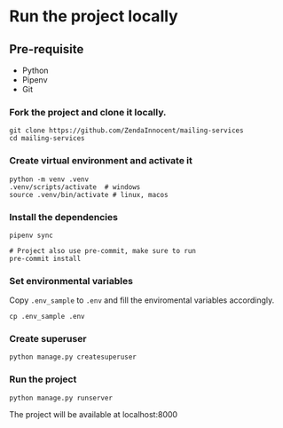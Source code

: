 # Run the project locally

## Pre-requisite
- Python
- Pipenv
- Git

### Fork the project and clone it locally.
```
git clone https://github.com/ZendaInnocent/mailing-services
cd mailing-services
```

### Create virtual environment and activate it
```
python -m venv .venv
.venv/scripts/activate  # windows
source .venv/bin/activate # linux, macos
```

### Install the dependencies
```
pipenv sync

# Project also use pre-commit, make sure to run
pre-commit install
```

### Set environmental variables

Copy `.env_sample` to `.env` and fill the enviromental variables accordingly.

```
cp .env_sample .env
```

### Create superuser
```
python manage.py createsuperuser
```

### Run the project
```
python manage.py runserver
```

The project will be available at localhost:8000
